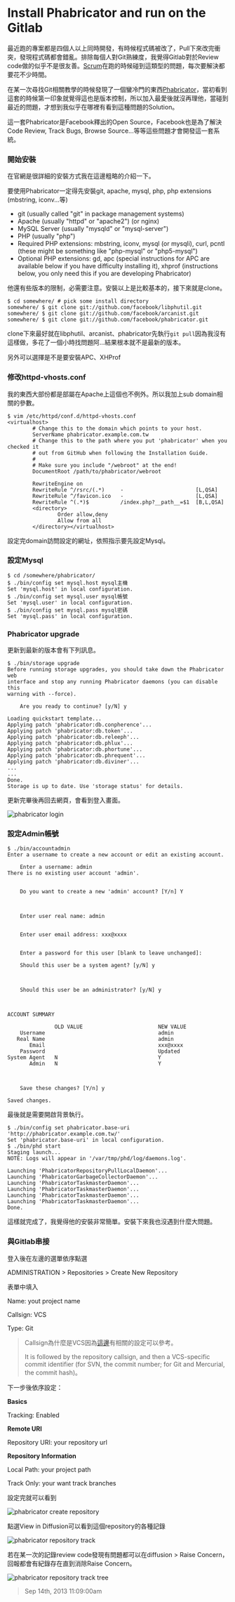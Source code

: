 # Install Phabricator and run on the Gitlab

最近跑的專案都是四個人以上同時開發，有時候程式碼被改了，Pull下來改完衝突，發現程式碼都會錯亂。排除每個人對Git熟練度，我覺得Gitlab對於Review code做的似乎不是很友善。[Scrum][]在跑的時候碰到這類型的問題，每次要解決都要花不少時間。

在某一次尋找Git相關教學的時候發現了一個蠻冷門的東西[Phabricator][]，當初看到這套的時候第一印象就覺得這也是版本控制，所以加入最愛後就沒再理他，當碰到最近的問題，才想到我似乎在哪裡有看到這種問題的Solution。

這一套Phabricator是Facebook釋出的Open Source，Facebook也是為了解決 Code Review, Track Bugs, Browse Source...等等這些問題才會開發這一套系統。

### 開始安裝

在官網是很詳細的安裝方式我在這邊粗略的介紹一下。

要使用Phabricator一定得先安裝git, apache, mysql, php, php extensions (mbstring, iconv...等)

- git (usually called "git" in package management systems)
- Apache (usually "httpd" or "apache2") (or nginx)
- MySQL Server (usually "mysqld" or "mysql-server")
- PHP (usually "php")
- Required PHP extensions: mbstring, iconv, mysql (or mysqli), curl, pcntl (these might be something like "php-mysql" or "php5-mysql")
- Optional PHP extensions: gd, apc (special instructions for APC are available below if you have difficulty installing it), xhprof (instructions below, you only need this if you are developing Phabricator)

他還有些版本的限制，必需要注意。安裝以上是比較基本的，接下來就是clone。

	$ cd somewhere/ # pick some install directory
	somewhere/ $ git clone git://github.com/facebook/libphutil.git
	somewhere/ $ git clone git://github.com/facebook/arcanist.git
	somewhere/ $ git clone git://github.com/facebook/phabricator.git

clone下來最好就在libphutil、arcanist、phabricator先執行`git pull`因為我沒有這樣做，多花了一個小時找問題阿...結果根本就不是最新的版本。

另外可以選擇是不是要安裝APC、XHProf

### 修改httpd-vhosts.conf

我的東西大部份都是部屬在Apache上這個也不例外。所以我加上sub domain相關的參數。

	$ vim /etc/httpd/conf.d/httpd-vhosts.conf
	<virtualhost>
	        # Change this to the domain which points to your host.
	        ServerName phabricator.example.com.tw
	        # Change this to the path where you put 'phabricator' when you checked it
	        # out from GitHub when following the Installation Guide.
	        #
	        # Make sure you include "/webroot" at the end!
	        DocumentRoot /path/to/phabricator/webroot
	        
	        RewriteEngine on
	        RewriteRule ^/rsrc/(.*)     -                       [L,QSA]
	        RewriteRule ^/favicon.ico   -                       [L,QSA]
	        RewriteRule ^(.*)$          /index.php?__path__=$1  [B,L,QSA]
	        <directory>
	                Order allow,deny
	                Allow from all
	        </directory></virtualhost>

設定完domain訪問設定的網址，依照指示要先設定Mysql。

### 設定Mysql

	$ cd /somewhere/phabricator/
	$ ./bin/config set mysql.host mysql主機
	Set 'mysql.host' in local configuration.
	$ ./bin/config set mysql.user mysql帳號
	Set 'mysql.user' in local configuration.
	$ ./bin/config set mysql.pass mysql密碼
	Set 'mysql.pass' in local configuration.

### Phabricator upgrade

更新到最新的版本會有下列訊息。

	$ ./bin/storage upgrade
	Before running storage upgrades, you should take down the Phabricator web
	interface and stop any running Phabricator daemons (you can disable this
	warning with --force).
	 
	    Are you ready to continue? [y/N] y
	 
	Loading quickstart template...
	Applying patch 'phabricator:db.conpherence'...
	Applying patch 'phabricator:db.token'...
	Applying patch 'phabricator:db.releeph'...
	Applying patch 'phabricator:db.phlux'...
	Applying patch 'phabricator:db.phortune'...
	Applying patch 'phabricator:db.phrequent'...
	Applying patch 'phabricator:db.diviner'...
	...
	...
	Done.
	Storage is up to date. Use 'storage status' for details.

更新完畢後再回去網頁，會看到登入畫面。

![phabricator login](/assets/cooperation/phabricator/install_phabricator_and_run_on_the_gitlab/phabricator_login.PNG)

### 設定Admin帳號

	$ ./bin/accountadmin
	Enter a username to create a new account or edit an existing account.
	 
	    Enter a username: admin
	There is no existing user account 'admin'.
	 
	 
	    Do you want to create a new 'admin' account? [Y/n] Y
	 
	 
	 
	    Enter user real name: admin
	 
	 
	    Enter user email address: xxx@xxxx
	 
	 
	    Enter a password for this user [blank to leave unchanged]:
	 
	    Should this user be a system agent? [y/N] y
	 
	 
	 
	    Should this user be an administrator? [y/N] y
	 
	 
	 
	ACCOUNT SUMMARY
	 
	               OLD VALUE                        NEW VALUE
	    Username                                    admin
	   Real Name                                    admin
	       Email                                    xxx@xxxx
	    Password                                    Updated
	System Agent   N                                Y
	       Admin   N                                Y
	 
	 
	 
	    Save these changes? [Y/n] y
	 
	Saved changes.

最後就是需要開啟背景執行。

	$ ./bin/config set phabricator.base-uri 'http://phabricator.example.com.tw/'
	Set 'phabricator.base-uri' in local configuration.
	$ ./bin/phd start
	Staging launch...
	NOTE: Logs will appear in '/var/tmp/phd/log/daemons.log'.
	 
	Launching 'PhabricatorRepositoryPullLocalDaemon'...
	Launching 'PhabricatorGarbageCollectorDaemon'...
	Launching 'PhabricatorTaskmasterDaemon'...
	Launching 'PhabricatorTaskmasterDaemon'...
	Launching 'PhabricatorTaskmasterDaemon'...
	Launching 'PhabricatorTaskmasterDaemon'...
	Done.

這樣就完成了，我覺得他的安裝非常簡單。安裝下來我也沒遇到什麼大問題。

### 與Gitlab串接

登入後在左邊的選單依序點選

ADMINISTRATION > Repositories > Create New Repository

表單中填入

Name: yout project name

Callsign: VCS

Type: Git

> Callsign為什麼是VCS因為[這邊](http://www.phabricator.com/docs/phabricator/article/Diffusion_User_Guide.html)有相關的設定可以參考。
> 
> It is followed by the repository callsign, and then a VCS-specific commit identifier (for SVN, the commit number; for Git and Mercurial, the commit hash)。

下一步後依序設定：

**Basics**

Tracking: Enabled

**Remote URI**

Repository URI: your repository url

**Repository Information**

Local Path: your project path

Track Only: your want track branches

設定完就可以看到

![phabricator create repository](/assets/cooperation/phabricator/install_phabricator_and_run_on_the_gitlab/phabricator_create_repository.PNG)

點選View in Diffusion可以看到這個repository的各種記錄

![phabricator repository track](/assets/cooperation/phabricator/install_phabricator_and_run_on_the_gitlab/phabricator_repository_track.PNG)

若在某一次的記錄review code發現有問題都可以在diffusion > Raise Concern，回報都會有紀錄存在直到消除Raise Concern。

![phabricator repository track tree](/assets/cooperation/phabricator/install_phabricator_and_run_on_the_gitlab/phabricator_repository_track_tree.PNG)

[Scrum]: http://zh.wikipedia.org/wiki/Scrum

[Phabricator]: http://phabricator.org/

> Sep 14th, 2013 11:09:00am